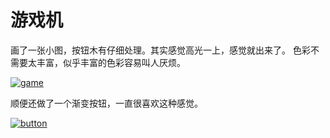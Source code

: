 # 游戏机

画了一张小图，按钮木有仔细处理。其实感觉高光一上，感觉就出来了。 色彩不需要太丰富，似乎丰富的色彩容易叫人厌烦。 

[![game](https://attachment.soulteary.com/2011/10/31/game.png "game")](https://attachment.soulteary.com/2011/10/31/game.png) 

顺便还做了一个渐变按钮，一直很喜欢这种感觉。 

[![button](https://attachment.soulteary.com/2011/10/31/button.png "button")](https://attachment.soulteary.com/2011/10/31/button.png)

